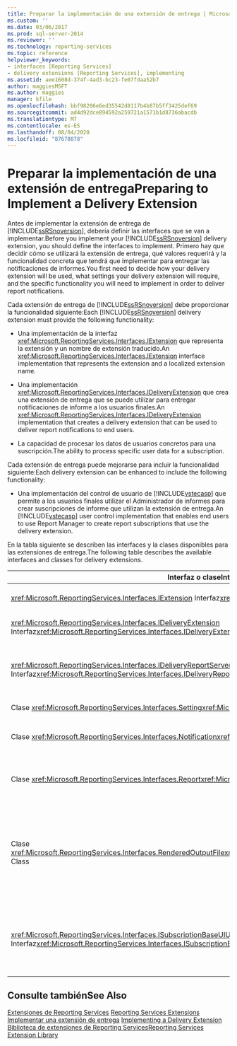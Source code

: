 ```yaml
---
title: Preparar la implementación de una extensión de entrega | Microsoft Docs
ms.custom: ''
ms.date: 03/06/2017
ms.prod: sql-server-2014
ms.reviewer: ''
ms.technology: reporting-services
ms.topic: reference
helpviewer_keywords:
- interfaces [Reporting Services]
- delivery extensions [Reporting Services], implementing
ms.assetid: aee1608d-374f-4ad3-bc23-fe07fdaa52b7
author: maggiesMSFT
ms.author: maggies
manager: kfile
ms.openlocfilehash: bbf98286e6ed35542d8117b4b87b5ff3425def69
ms.sourcegitcommit: ad4d92dce894592a259721a1571b1d8736abacdb
ms.translationtype: MT
ms.contentlocale: es-ES
ms.lasthandoff: 08/04/2020
ms.locfileid: "87678078"
---
```

# <a name="preparing-to-implement-a-delivery-extension"></a><span data-ttu-id="1d9f6-102">Preparar la implementación de una extensión de entrega</span><span class="sxs-lookup"><span data-stu-id="1d9f6-102">Preparing to Implement a Delivery Extension</span></span>
  <span data-ttu-id="1d9f6-103">Antes de implementar la extensión de entrega de [!INCLUDE[ssRSnoversion](../../../includes/ssrsnoversion-md.md)], debería definir las interfaces que se van a implementar.</span><span class="sxs-lookup"><span data-stu-id="1d9f6-103">Before you implement your [!INCLUDE[ssRSnoversion](../../../includes/ssrsnoversion-md.md)] delivery extension, you should define the interfaces to implement.</span></span> <span data-ttu-id="1d9f6-104">Primero hay que decidir cómo se utilizará la extensión de entrega, qué valores requerirá y la funcionalidad concreta que tendrá que implementar para entregar las notificaciones de informes.</span><span class="sxs-lookup"><span data-stu-id="1d9f6-104">You first need to decide how your delivery extension will be used, what settings your delivery extension will require, and the specific functionality you will need to implement in order to deliver report notifications.</span></span>  
  
 <span data-ttu-id="1d9f6-105">Cada extensión de entrega de [!INCLUDE[ssRSnoversion](../../../includes/ssrsnoversion-md.md)] debe proporcionar la funcionalidad siguiente:</span><span class="sxs-lookup"><span data-stu-id="1d9f6-105">Each [!INCLUDE[ssRSnoversion](../../../includes/ssrsnoversion-md.md)] delivery extension must provide the following functionality:</span></span>  
  
-   <span data-ttu-id="1d9f6-106">Una implementación de la interfaz <xref:Microsoft.ReportingServices.Interfaces.IExtension> que representa la extensión y un nombre de extensión traducido.</span><span class="sxs-lookup"><span data-stu-id="1d9f6-106">An <xref:Microsoft.ReportingServices.Interfaces.IExtension> interface implementation that represents the extension and a localized extension name.</span></span>  
  
-   <span data-ttu-id="1d9f6-107">Una implementación <xref:Microsoft.ReportingServices.Interfaces.IDeliveryExtension> que crea una extensión de entrega que se puede utilizar para entregar notificaciones de informe a los usuarios finales.</span><span class="sxs-lookup"><span data-stu-id="1d9f6-107">An <xref:Microsoft.ReportingServices.Interfaces.IDeliveryExtension> implementation that creates a delivery extension that can be used to deliver report notifications to end users.</span></span>  
  
-   <span data-ttu-id="1d9f6-108">La capacidad de procesar los datos de usuarios concretos para una suscripción.</span><span class="sxs-lookup"><span data-stu-id="1d9f6-108">The ability to process specific user data for a subscription.</span></span>  
  
 <span data-ttu-id="1d9f6-109">Cada extensión de entrega puede mejorarse para incluir la funcionalidad siguiente:</span><span class="sxs-lookup"><span data-stu-id="1d9f6-109">Each delivery extension can be enhanced to include the following functionality:</span></span>  
  
-   <span data-ttu-id="1d9f6-110">Una implementación del control de usuario de [!INCLUDE[vstecasp](../../../includes/vstecasp-md.md)] que permite a los usuarios finales utilizar el Administrador de informes para crear suscripciones de informe que utilizan la extensión de entrega.</span><span class="sxs-lookup"><span data-stu-id="1d9f6-110">An [!INCLUDE[vstecasp](../../../includes/vstecasp-md.md)] user control implementation that enables end users to use Report Manager to create report subscriptions that use the delivery extension.</span></span>  
  
 <span data-ttu-id="1d9f6-111">En la tabla siguiente se describen las interfaces y la clases disponibles para las extensiones de entrega.</span><span class="sxs-lookup"><span data-stu-id="1d9f6-111">The following table describes the available interfaces and classes for delivery extensions.</span></span>  
  
|<span data-ttu-id="1d9f6-112">Interfaz o clase</span><span class="sxs-lookup"><span data-stu-id="1d9f6-112">Interface or class</span></span>|<span data-ttu-id="1d9f6-113">Descripción</span><span class="sxs-lookup"><span data-stu-id="1d9f6-113">Description</span></span>|  
|------------------------|-----------------|  
|<span data-ttu-id="1d9f6-114"><xref:Microsoft.ReportingServices.Interfaces.IExtension> Interfaz</span><span class="sxs-lookup"><span data-stu-id="1d9f6-114"><xref:Microsoft.ReportingServices.Interfaces.IExtension> Interface</span></span>|<span data-ttu-id="1d9f6-115">Representa una extensión en [!INCLUDE[ssRSnoversion](../../../includes/ssrsnoversion-md.md)].</span><span class="sxs-lookup"><span data-stu-id="1d9f6-115">Represents an extension in [!INCLUDE[ssRSnoversion](../../../includes/ssrsnoversion-md.md)].</span></span>|  
|<span data-ttu-id="1d9f6-116"><xref:Microsoft.ReportingServices.Interfaces.IDeliveryExtension> Interfaz</span><span class="sxs-lookup"><span data-stu-id="1d9f6-116"><xref:Microsoft.ReportingServices.Interfaces.IDeliveryExtension> Interface</span></span>|<span data-ttu-id="1d9f6-117">Representa una extensión de entrega en [!INCLUDE[ssRSnoversion](../../../includes/ssrsnoversion-md.md)].</span><span class="sxs-lookup"><span data-stu-id="1d9f6-117">Represents a delivery extension in [!INCLUDE[ssRSnoversion](../../../includes/ssrsnoversion-md.md)].</span></span>|  
|<span data-ttu-id="1d9f6-118"><xref:Microsoft.ReportingServices.Interfaces.IDeliveryReportServerInformation> Interfaz</span><span class="sxs-lookup"><span data-stu-id="1d9f6-118"><xref:Microsoft.ReportingServices.Interfaces.IDeliveryReportServerInformation> Interface</span></span>|<span data-ttu-id="1d9f6-119">Contiene información sobre el servidor de informes que requieren las extensiones de entrega (por ejemplo, una lista de las extensiones de representación disponibles).</span><span class="sxs-lookup"><span data-stu-id="1d9f6-119">Contains information about the report server that is required by delivery extensions (for example, a list of the available rendering extensions).</span></span>|  
|<span data-ttu-id="1d9f6-120">Clase <xref:Microsoft.ReportingServices.Interfaces.Setting></span><span class="sxs-lookup"><span data-stu-id="1d9f6-120"><xref:Microsoft.ReportingServices.Interfaces.Setting> Class</span></span>|<span data-ttu-id="1d9f6-121">Representa un valor para una extensión.</span><span class="sxs-lookup"><span data-stu-id="1d9f6-121">Represents a setting for an extension.</span></span>|  
|<span data-ttu-id="1d9f6-122">Clase <xref:Microsoft.ReportingServices.Interfaces.Notification></span><span class="sxs-lookup"><span data-stu-id="1d9f6-122"><xref:Microsoft.ReportingServices.Interfaces.Notification> Class</span></span>|<span data-ttu-id="1d9f6-123">Contiene información de suscripción que las extensiones de entrega utilizan para entregar los informes.</span><span class="sxs-lookup"><span data-stu-id="1d9f6-123">Contains subscription information that delivery extensions use to deliver reports.</span></span>|  
|<span data-ttu-id="1d9f6-124">Clase <xref:Microsoft.ReportingServices.Interfaces.Report></span><span class="sxs-lookup"><span data-stu-id="1d9f6-124"><xref:Microsoft.ReportingServices.Interfaces.Report> Class</span></span>|<span data-ttu-id="1d9f6-125">Representa la información específica del informe y los métodos que permiten a las extensiones de entrega entregar los informes a los usuarios.</span><span class="sxs-lookup"><span data-stu-id="1d9f6-125">Represents report-specific information and methods that enable delivery extensions to deliver reports to users.</span></span>|  
|<span data-ttu-id="1d9f6-126">Clase <xref:Microsoft.ReportingServices.Interfaces.RenderedOutputFile></span><span class="sxs-lookup"><span data-stu-id="1d9f6-126"><xref:Microsoft.ReportingServices.Interfaces.RenderedOutputFile> Class</span></span>|<span data-ttu-id="1d9f6-127">Representa la salida de una extensión de representación.</span><span class="sxs-lookup"><span data-stu-id="1d9f6-127">Represents the output from a rendering extension.</span></span> <span data-ttu-id="1d9f6-128">Un objeto <xref:Microsoft.ReportingServices.Interfaces.RenderedOutputFile> contiene el nombre de archivo asociado e información de tipo que requiere la extensión de entrega para procesar el flujo que devuelve la extensión de representación.</span><span class="sxs-lookup"><span data-stu-id="1d9f6-128">A <xref:Microsoft.ReportingServices.Interfaces.RenderedOutputFile> object contains the associated file name and type information that is required by the delivery extension in order to process the stream returned by the rendering extension.</span></span>|  
|<span data-ttu-id="1d9f6-129"><xref:Microsoft.ReportingServices.Interfaces.ISubscriptionBaseUIUserControl> Interfaz</span><span class="sxs-lookup"><span data-stu-id="1d9f6-129"><xref:Microsoft.ReportingServices.Interfaces.ISubscriptionBaseUIUserControl> Interface</span></span>|<span data-ttu-id="1d9f6-130">Un control de usuario que representa los medios para recuperar la información de la suscripción específica de la extensión de entrega del usuario en el Administrador de informes (por ejemplo, una dirección de correo electrónico o la ruta de acceso a un recurso compartido de archivos).</span><span class="sxs-lookup"><span data-stu-id="1d9f6-130">A user control that represents the means to retrieve delivery extension-specific subscription information from the user in Report Manager (for example, an e-mail address or the path to a file share).</span></span>|  
  
## <a name="see-also"></a><span data-ttu-id="1d9f6-131">Consulte también</span><span class="sxs-lookup"><span data-stu-id="1d9f6-131">See Also</span></span>  
 <span data-ttu-id="1d9f6-132">[Extensiones de Reporting Services](../reporting-services-extensions.md) </span><span class="sxs-lookup"><span data-stu-id="1d9f6-132">[Reporting Services Extensions](../reporting-services-extensions.md) </span></span>  
 <span data-ttu-id="1d9f6-133">[Implementar una extensión de entrega](implementing-a-delivery-extension.md) </span><span class="sxs-lookup"><span data-stu-id="1d9f6-133">[Implementing a Delivery Extension](implementing-a-delivery-extension.md) </span></span>  
 [<span data-ttu-id="1d9f6-134">Biblioteca de extensiones de Reporting Services</span><span class="sxs-lookup"><span data-stu-id="1d9f6-134">Reporting Services Extension Library</span></span>](../reporting-services-extension-library.md)  
  
  
